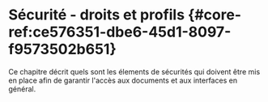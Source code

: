 # Sécurité - droits et profils {#core-ref:ce576351-dbe6-45d1-8097-f9573502b651}
 
Ce chapitre décrit quels sont les élements de sécurités qui doivent être mis en
place afin de garantir l'accès aux documents et aux interfaces en général.
